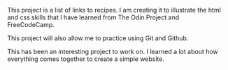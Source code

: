 This project is a list of links to recipes. I am creating it to illustrate the html and css skills that I have learned from The Odin Project and FreeCodeCamp. 

This project will also allow me to practice using Git and Github.

This has been an interesting project to work on. I learned a lot about how everything comes together to create a simple website. 

